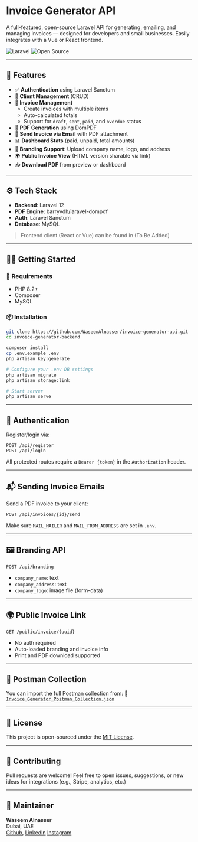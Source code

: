 # Invoice Generator API

A full-featured, open-source Laravel API for generating, emailing, and managing invoices — designed for developers and small businesses. Easily integrates with a Vue or React frontend.

![Laravel](https://img.shields.io/badge/built%20with-Laravel-red?style=flat-square)
![Open Source](https://img.shields.io/badge/license-MIT-green?style=flat-square)

---

## 🚀 Features

- ✅ **Authentication** using Laravel Sanctum
- 👥 **Client Management** (CRUD)
- 🧾 **Invoice Management**
    - Create invoices with multiple items
    - Auto-calculated totals
    - Support for `draft`, `sent`, `paid`, and `overdue` status
- 📄 **PDF Generation** using DomPDF
- 📧 **Send Invoice via Email** with PDF attachment
- 📊 **Dashboard Stats** (paid, unpaid, total amounts)
- 🎨 **Branding Support**: Upload company name, logo, and address
- 🌍 **Public Invoice View** (HTML version sharable via link)
- 📥 **Download PDF** from preview or dashboard

---

## ⚙️ Tech Stack

- **Backend**: Laravel 12
- **PDF Engine**: barryvdh/laravel-dompdf
- **Auth**: Laravel Sanctum
- **Database**: MySQL 

> Frontend client (React or Vue) can be found in (To Be Added)

---

## 🧑‍💻 Getting Started

### 🔧 Requirements
- PHP 8.2+
- Composer
- MySQL


### 📦 Installation

```bash
git clone https://github.com/WaseemAlnasser/invoice-generator-api.git
cd invoice-generator-backend

composer install
cp .env.example .env
php artisan key:generate

# Configure your .env DB settings
php artisan migrate
php artisan storage:link

# Start server
php artisan serve
```

---

## 🔐 Authentication

Register/login via:
```http
POST /api/register
POST /api/login
```

All protected routes require a `Bearer {token}` in the `Authorization` header.

---

## 📬 Sending Invoice Emails

Send a PDF invoice to your client:
```http
POST /api/invoices/{id}/send
```

Make sure `MAIL_MAILER` and `MAIL_FROM_ADDRESS` are set in `.env`.

---

## 🖼 Branding API

```http
POST /api/branding
```

- `company_name`: text
- `company_address`: text
- `company_logo`: image file (form-data)

---

## 🌍 Public Invoice Link

```http
GET /public/invoice/{uuid}
```

- No auth required
- Auto-loaded branding and invoice info
- Print and PDF download supported

---

## 🧪 Postman Collection

You can import the full Postman collection from:
📎 [`Invoice_Generator_Postman_Collection.json`](./Invoice_Generator_Postman_Collection.json)

---

## 📜 License

This project is open-sourced under the [MIT License](LICENSE).

---

## 🙌 Contributing

Pull requests are welcome! Feel free to open issues, suggestions, or new ideas for integrations (e.g., Stripe, analytics, etc.)

---

## 💼 Maintainer

**Waseem Alnasser**  
Dubai, UAE  
[Github](https://github.com/WaseemAlnasser/),
[LinkedIn](https://ae.linkedin.com/in/waseem-alnasser-887185251)
[Instagram](https://www.instagram.com/wassem.alnasser/)
